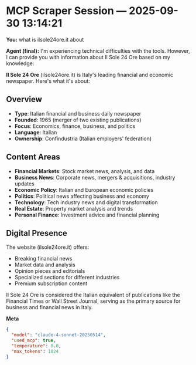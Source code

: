 # MCP Scraper Session — 2025-09-30 13:14:21

**You:** what is ilsole24ore.it about

**Agent (final):** I'm experiencing technical difficulties with the tools. However, I can provide you with information about Il Sole 24 Ore based on my knowledge:

**Il Sole 24 Ore** (ilsole24ore.it) is Italy's leading financial and economic newspaper. Here's what it's about:

## Overview
- **Type**: Italian financial and business daily newspaper
- **Founded**: 1965 (merger of two existing publications)
- **Focus**: Economics, finance, business, and politics
- **Language**: Italian
- **Ownership**: Confindustria (Italian employers' federation)

## Content Areas
- **Financial Markets**: Stock market news, analysis, and data
- **Business News**: Corporate news, mergers & acquisitions, industry updates
- **Economic Policy**: Italian and European economic policies
- **Politics**: Political news affecting business and economy
- **Technology**: Tech industry news and digital transformation
- **Real Estate**: Property market analysis and trends
- **Personal Finance**: Investment advice and financial planning

## Digital Presence
The website (ilsole24ore.it) offers:
- Breaking financial news
- Market data and analysis
- Opinion pieces and editorials
- Specialized sections for different industries
- Premium subscription content

Il Sole 24 Ore is considered the Italian equivalent of publications like the Financial Times or Wall Street Journal, serving as the primary source for business and financial news in Italy.


**Meta**

```json
{
  "model": "claude-4-sonnet-20250514",
  "used_mcp": true,
  "temperature": 0.0,
  "max_tokens": 1024
}
```

